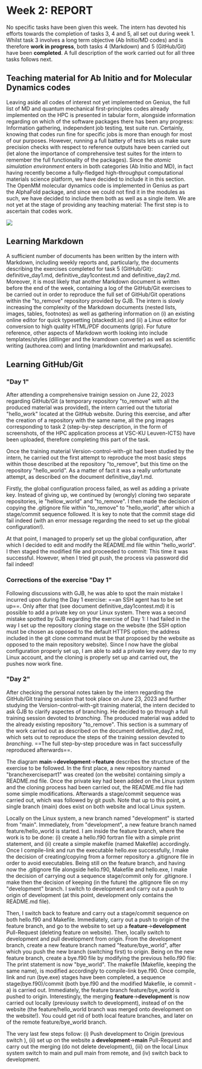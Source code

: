 
# Week 2: REPORT

No specific tasks have been given this week. The intern has devoted his efforts towards the completion of tasks 3, 4 and 5, all set out during week 1. Whilst task 3 involves a long term objective (Ab Initio/MD codes) and is therefore **work in progress**, both tasks 4 (Markdown) and 5 (GitHub/Git) have been **completed**. A full description of the work carried out for all three tasks follows next. 

## Teaching material for Ab Initio and for Molecular Dynamics codes

Leaving aside all codes of interest not yet implemented on Genius, the full list of MD and quantum mechanical first-principles codes already implemented on the HPC is presented in tabular form, alongside information regarding on which of the software packages there has been any progress: Information gathering, independent job testing, test suite run. Certainly, knowing that codes run fine for specific jobs is more than enough for most of our purposes. However, running a full battery of tests lets us make sure precision checks with respect to reference outputs have been carried out (let alone the importance of comprehensive test suites for the intern to remember the full functionality of the packages). Since the *atomic simulation environment* enters in both categories (Ab Initio and MD), in fact having recently become a fully-fledged high-throughput computational materials science platform, we have decided to include it in this section. The OpenMM molecular dynamics code is implemented in Genius as part the AlphaFold package, and since we could not find it in the modules as such, we have decided to include them both as well as a single item. We are not yet at the stage of providing any teaching material: The first step is to ascertain that codes work.

 ![](tablegenius.png)

## Learning Markdown

A sufficient number of documents has been written by the intern with Markdown, including weekly reports and, particularly, the documents describing the exercises completed for task 5 (GitHub/Git):  definitive_day1.md,  definitive_day1contest.md and definitive_day2.md. Moreover, it is most likely that another Markdown document  is written before the end of the week, containing a log of the GitHub/Git exercises to be carried out in order to reproduce the full set of GitHub/Git operations within the "to_remove" repository provided by GJB. The intern is slowly increasing the complexity of the Markdown documents (nested lists, images, tables, footnotes) as well as gathering information on (i) an existing online editor for quick typesetting (stackedit.io) and (ii) a Linux editor for conversion to high quality HTML/PDF documents (grip). For future reference, other aspects of Markdown worth looking into include templates/styles (dillinger and the kramdown converter) as well as scientific writing (authorea.com) and linting (markdownlint and markupsafe).

## Learning GitHub/Git

### "Day 1"

After attending a comprehensive trainign session on June 22, 2023 regarding GitHub/Git (a temporary repository "to_remove" with all the produced material was provided), the intern carried out the tutorial "hello_work" located at the GitHub website. During this exercise, and after the creation of a repository with the same name, all the png images corresponding to task 2 (step-by-step description, in the form of screenshots, of the HPC application process at VSC-KU Leuven-ICTS) have been uploaded, therefore completing this part of the task. 

Once the training material Version-control-with-git had been studied by the intern, he carried out the first attempt to reproduce the most basic steps within those described at the repository "to_remove", but this time on the repository "hello_world". As a matter of fact it was a really unfortunate attempt, as described on the document definitive_day1.md. 

Firstly, the global configuration process failed, as well as adding a private key. Instead of giving up, we continued by (wrongly) cloning two separate repositories, ie "hellow_world" and "to_remove". I then made the decision of copying the .gitignore file within "to_remove"  to "hello_world", after which a stage/commit sequence followed. It is key to note that the commit stage did fail indeed (with an error message regarding the need to set up the global configuration!). 

At that point, I managed to properly set up the global configuration, after which I decided to edit and modify the README.md file within "hello_world". I then staged the modified file and proceeded to commit: This time it was successful. However, when I tried git push, the process via password did fail indeed!

### Corrections of the exercise "Day 1"

Following discussions with GJB, he was able to spot the main mistake I incurred upon during the Day 1 exercise: ==an SSH agent has to be set up==. Only after that (see document definitive_day1contest.md) it is possible to add a private key on your Linux system. There was a second mistake spotted by GJB regarding the exercise of Day 1: I had failed in the way I set up the repository cloning stage on the website (the SSH option must be chosen as opposed to the default HTTPS option; the address included in the git clone command must be that proposed by the website as opposed to the main repository website). Since I now have the global configuration properly set up, I am able to add a private key every day to my Linux account, and the cloning is properly set up and carried out, the pushes now work fine.

### "Day 2"

After checking the personal notes taken by the intern regarding the GitHub/Git training session that took place on June 23, 2023 and further studying the Version-control-with-git training material, the intern decided to ask GJB to clarify aspectes of branching. He decided to go through a full training session devoted to *branching*. The produced material was added to the already existing repository "to_remove". This section is a summary of the work carried out as described on the document definitive_day2.md, which sets out to reproduce the steps of the training session devoted to *branching*. ==The full step-by-step procedure was in fact successfully reproduced afterwards==.

The diagram **main**$\rightarrow$**development**$\rightarrow$**feature** describes the structure of the exercise to be followed. In the first place, a new repository named "branchexercisepart1" was created (on the website) containing simply a README.md file. Once the private key had been added on the Linux system and the cloning process had been carried out, the README.md file had some simple modifications. Afterwards a stage/commit sequence was carried out, which was followed by git push. Note that up to this point, a single branch (main) does exist on both website and local Linux system.  

Locally on the Linux system, a new branch named "development" is started from "main". Immediately, from "development", a new feature branch named feature/hello_world is started.
I am inside the feature branch, where the work is to be done: (i) create a hello.f90 fortran file with a simple print statement, and (ii) create a simple makefile (named Makefile) accordingly.
Once I compile-link and run the executable hello.exe successfully, I make the decision of creating/copying from a former repository a .gitignore file in order to avoid executables. Being still on the feature branch, and having now the .gitignore file alongside hello.f90, Makefile and hello.exe, I make the decision of carrying out a sequence stage/commit only for .gitignore.
I make then the decision of keeping (in the future) the .gitignore file on my "development" branch. I switch to development and carry out a push to origin of development (at this point, development only contains the README.md file).

Then, I switch back to feature and carry out a stage/commit sequence on both hello.f90 and Makefile. Immediately, carry out a push to origin of the feature branch, and go to the website to set up a **feature**$\rightarrow$**development** Pull-Request (deleting feature on website). Then, locally switch to development and pull development from origin. From the development branch, create a new feature branch named "feature/bye_world", after which you push the new branch (switching first) to origin. Being on the new feature branch, create a bye.f90 file by modifying the previous hello.f90 file: The print statement is now "bye_world". The makefile (Makefile, keeping the same name), is modified accordingly to compile-link bye.f90. Once compile, link and run (bye.exe) stages have been completed, a sequence stage(bye.f90)/commit (both bye.f90 and the modified Makefile, ie commit -a) is carried out. Immediately, the feature branch feature/bye_world is pushed to origin. Interestingly, the merging **feature**$\rightarrow$**development** is now carried out locally (previousy switch to development), instead of on the website (the feature/hello_world branch was merged onto development on the website!). You could get rid of both local feature branches, and later on of the remote feature/bye_world branch.

The very last few steps follow: (i) Push development to Origin (previous switch ), (ii) set up on the website a **development**$\rightarrow$**main** Pull-Request and carry out the merging (do not delete development), (iii) on the local Linux system switch to main and pull main from remote, and (iv) switch back to development.